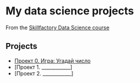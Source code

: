# My data science projects
From the [Skillfactory Data Science course](https://skillfactory.ru/courses/data-science)

## Projects

* [Проект 0. Игра: Угадай число](https://github.com/Evgky/sf_ds/project_0)
* [Проект 1. ____________]
* [Проект 2. ____________]

